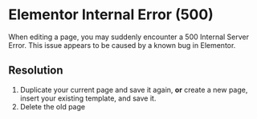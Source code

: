 # Elementor Internal Error (500)

When editing a page, you may suddenly encounter a 500 Internal Server Error.
This issue appears to be caused by a known bug in Elementor.


## Resolution

1. Duplicate your current page and save it again, **or** create a new page, insert your existing template, and save it.
2. Delete the old page
